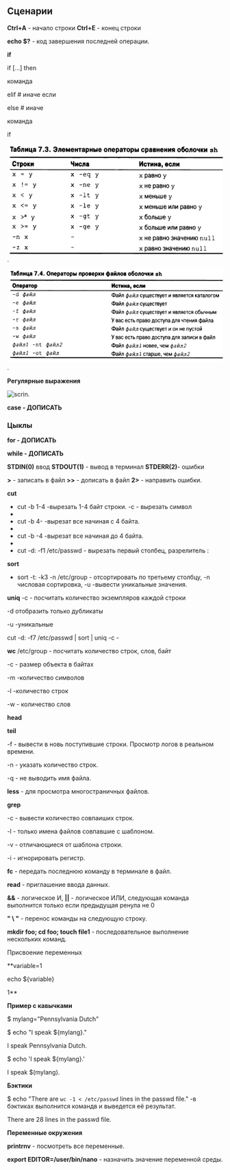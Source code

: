 ## Сценарии

**Ctrl+A** - начало строки **Ctrl+E** - конец строки

**echo $?** - код завершения последней операции.

**if**

if [...] then

команда

elif # иначе если

else # иначе

команда

if

![scrin](https://github.com/MalovAleksey/Linux/blob/main/skript/2024-03-05_14-56-34.png).

![script](https://github.com/MalovAleksey/Linux/blob/main/skript/2024-03-05_15-02-01.png).

**Регулярные выражения**

![scrin](https://github.com/MalovAleksey/Linux).

**case - ДОПИСАТЬ**

### Цыклы

**for - ДОПИСАТЬ**

**while - ДОПИСАТЬ**


**STDIN(0)** ввод **STDOUT(1)** - вывод в терминал **STDERR(2)**- ошибки

**>** - записать в файл **>>** - дописать в файл **2>** - направить ошибки.

**cut** 

- cut -b 1-4 -вырезать 1-4 байт строки. -с - вырезать символ
- 
-  cut -b 4- -вырезат все начиная с 4 байта.
-  
-  cut -b -4 -вырезат все начиная до 4 байта.
-  
-  cut -d: -f1 /etc/passwd - вырезать первый столбец, разрелитель :

**sort** 

- sort -t: -k3 -n /etc/group - отсортировать по третьему столбцу, -n числовая сортировка, -u -вывести уникальные значения.

**uniq** 
-c - посчитать количество экземпляров каждой строки

-d отобразить только дубликаты

-u -уникальные

 cut -d: -f7 /etc/passwd | sort | uniq -c - 

 **wc** /etc/group - посчитать количество строк, слов, байт

 -с - размер объекта в байтах

 -m -количество символов

 -l -количество строк

 -w - количество слов

 **head**

 **teil**

 -f - вывести в новь поступившие строки. Просмотр логов в реальном времени.
 
 -n - указать количество строк.
 
 -q - не выводить имя файла.

 **less** - для просмотра многостраничных файлов.

**grep**

-c - вывести количество совпаиших строк.

-l - только имена файлов совпавшие с шаблоном.

-v - отличающиеся от шаблона строки.

-i - игнорировать регистр.

 **fc** - передать последнюю команду в терминале в файл.

 **read** - приглашение ввода данных.

  **&&** - логическое И, **||** - логическое ИЛИ, следующая команда выполнится только если предыдущая ренула не 0

  **" \ "** - перенос команды на следующую строку.

  **mkdir foo; cd foo; touch file1** - последовательное выполнение нескольких команд.

Присвоение переменных

**variable=1 

echo ${variable}

1**

**Пример с кавычками**

$ mylang="Pennsylvania Dutch"

$ echo "I speak ${mylang}."

I speak Pennsylvania Dutch.

$ echo 'I speak ${mylang}.'

I speak $(mylang). 

**Бэктики**

$ echo "Тhere are `wc -1 < /etc/passwd` lines in the passwd file." -в бэктиках выполнится командв и выведется её результат.

There are 28 lines in the passwd file. 

**Переменные окружения**

**printrnv** - посмотреть все переменные.

**export EDITOR=/user/bin/nano** - назначить значение переменной среды.

